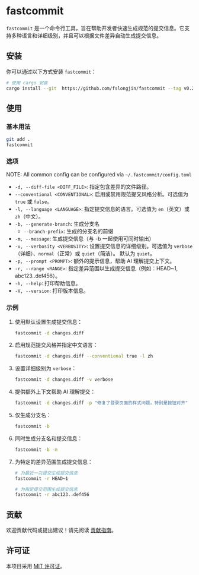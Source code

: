 # fastcommit

`fastcommit` 是一个命令行工具，旨在帮助开发者快速生成规范的提交信息。它支持多种语言和详细级别，并且可以根据文件差异自动生成提交信息。

## 安装

你可以通过以下方式安装 `fastcommit`：

```bash
# 使用 cargo 安装
cargo install --git  https://github.com/fslongjin/fastcommit --tag v0.2.3
```

## 使用

### 基本用法

```bash
git add .
fastcommit 
```

### 选项

NOTE: All common config can be configured via `~/.fastcommit/config.toml`

- `-d, --diff-file <DIFF_FILE>`: 指定包含差异的文件路径。
- `--conventional <CONVENTIONAL>`: 启用或禁用规范提交风格分析。可选值为 `true` 或 `false`。
- `-l, --language <LANGUAGE>`: 指定提交信息的语言。可选值为 `en`（英文）或 `zh`（中文）。
- `-b, --generate-branch`: 生成分支名
   - `--branch-prefix`: 生成的分支名的前缀
- `-m, --message`: 生成提交信息（与 -b 一起使用可同时输出） 
- `-v, --verbosity <VERBOSITY>`: 设置提交信息的详细级别。可选值为 `verbose`（详细）、`normal`（正常）或 `quiet`（简洁）。 默认为 `quiet`。
- `-p, --prompt <PROMPT>`: 额外的提示信息，帮助 AI 理解提交上下文。
- `-r, --range <RANGE>`: 指定差异范围以生成提交信息（例如：HEAD~1, abc123..def456）。
- `-h, --help`: 打印帮助信息。
- `-V, --version`: 打印版本信息。

### 示例

1. 使用默认设置生成提交信息：

   ```bash
   fastcommit -d changes.diff
   ```

2. 启用规范提交风格并指定中文语言：

   ```bash
   fastcommit -d changes.diff --conventional true -l zh
   ```

3. 设置详细级别为 `verbose`：

   ```bash
   fastcommit -d changes.diff -v verbose
   ```

4. 提供额外上下文帮助 AI 理解提交：

   ```bash
   fastcommit -d changes.diff -p "修复了登录页面的样式问题，特别是按钮对齐"
   ```

5. 仅生成分支名：

   ```bash
   fastcommit -b
   ```

6. 同时生成分支名和提交信息：

   ```bash
   fastcommit -b -m
   ```

7. 为特定的差异范围生成提交信息：

   ```bash
   # 为最近一次提交生成提交信息
   fastcommit -r HEAD~1
   
   # 为指定提交范围生成提交信息
   fastcommit -r abc123..def456
   ```

## 贡献

欢迎贡献代码或提出建议！请先阅读 [贡献指南](CONTRIBUTING.md)。

## 许可证

本项目采用 [MIT 许可证](LICENSE)。
